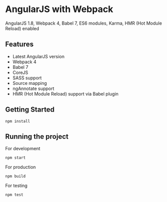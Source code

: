 # AngularJS with Webpack

AngularJS 1.8, Webpack 4, Babel 7, ES6 modules, Karma, HMR (Hot Module Reload) enabled

## Features

- Latest AngularJS version
- Webpack 4
- Babel 7
- CoreJS
- SASS support
- Source mapping
- ngAnnotate support
- HMR (Hot Module Reload) support via Babel plugin

## Getting Started

```
npm install
```

## Running the project

For development

```
npm start
```

For production

```
npm build
```

For testing

```
npm test
```
